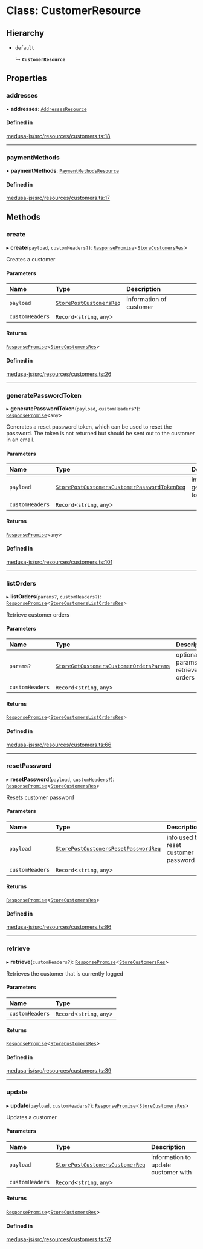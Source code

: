 # Class: CustomerResource

## Hierarchy

- `default`

  ↳ **`CustomerResource`**

## Properties

### addresses

• **addresses**: [`AddressesResource`](AddressesResource.md)

#### Defined in

[medusa-js/src/resources/customers.ts:18](https://github.com/cloudnepal/medusa/blob/546577a8/packages/medusa-js/src/resources/customers.ts#L18)

___

### paymentMethods

• **paymentMethods**: [`PaymentMethodsResource`](PaymentMethodsResource.md)

#### Defined in

[medusa-js/src/resources/customers.ts:17](https://github.com/cloudnepal/medusa/blob/546577a8/packages/medusa-js/src/resources/customers.ts#L17)

## Methods

### create

▸ **create**(`payload`, `customHeaders?`): [`ResponsePromise`](../modules/internal.md#responsepromise)<[`StoreCustomersRes`](../modules/internal.md#storecustomersres)\>

Creates a customer

#### Parameters

| Name | Type | Description |
| :------ | :------ | :------ |
| `payload` | [`StorePostCustomersReq`](internal-37.StorePostCustomersReq.md) | information of customer |
| `customHeaders` | `Record`<`string`, `any`\> |  |

#### Returns

[`ResponsePromise`](../modules/internal.md#responsepromise)<[`StoreCustomersRes`](../modules/internal.md#storecustomersres)\>

#### Defined in

[medusa-js/src/resources/customers.ts:26](https://github.com/cloudnepal/medusa/blob/546577a8/packages/medusa-js/src/resources/customers.ts#L26)

___

### generatePasswordToken

▸ **generatePasswordToken**(`payload`, `customHeaders?`): [`ResponsePromise`](../modules/internal.md#responsepromise)<`any`\>

Generates a reset password token, which can be used to reset the password.
The token is not returned but should be sent out to the customer in an email.

#### Parameters

| Name | Type | Description |
| :------ | :------ | :------ |
| `payload` | [`StorePostCustomersCustomerPasswordTokenReq`](internal-37.StorePostCustomersCustomerPasswordTokenReq.md) | info used to generate token |
| `customHeaders` | `Record`<`string`, `any`\> |  |

#### Returns

[`ResponsePromise`](../modules/internal.md#responsepromise)<`any`\>

#### Defined in

[medusa-js/src/resources/customers.ts:101](https://github.com/cloudnepal/medusa/blob/546577a8/packages/medusa-js/src/resources/customers.ts#L101)

___

### listOrders

▸ **listOrders**(`params?`, `customHeaders?`): [`ResponsePromise`](../modules/internal.md#responsepromise)<[`StoreCustomersListOrdersRes`](../modules/internal-37.md#storecustomerslistordersres)\>

Retrieve customer orders

#### Parameters

| Name | Type | Description |
| :------ | :------ | :------ |
| `params?` | [`StoreGetCustomersCustomerOrdersParams`](internal-37.StoreGetCustomersCustomerOrdersParams.md) | optional params to retrieve orders |
| `customHeaders` | `Record`<`string`, `any`\> |  |

#### Returns

[`ResponsePromise`](../modules/internal.md#responsepromise)<[`StoreCustomersListOrdersRes`](../modules/internal-37.md#storecustomerslistordersres)\>

#### Defined in

[medusa-js/src/resources/customers.ts:66](https://github.com/cloudnepal/medusa/blob/546577a8/packages/medusa-js/src/resources/customers.ts#L66)

___

### resetPassword

▸ **resetPassword**(`payload`, `customHeaders?`): [`ResponsePromise`](../modules/internal.md#responsepromise)<[`StoreCustomersRes`](../modules/internal.md#storecustomersres)\>

Resets customer password

#### Parameters

| Name | Type | Description |
| :------ | :------ | :------ |
| `payload` | [`StorePostCustomersResetPasswordReq`](internal-37.StorePostCustomersResetPasswordReq.md) | info used to reset customer password |
| `customHeaders` | `Record`<`string`, `any`\> |  |

#### Returns

[`ResponsePromise`](../modules/internal.md#responsepromise)<[`StoreCustomersRes`](../modules/internal.md#storecustomersres)\>

#### Defined in

[medusa-js/src/resources/customers.ts:86](https://github.com/cloudnepal/medusa/blob/546577a8/packages/medusa-js/src/resources/customers.ts#L86)

___

### retrieve

▸ **retrieve**(`customHeaders?`): [`ResponsePromise`](../modules/internal.md#responsepromise)<[`StoreCustomersRes`](../modules/internal.md#storecustomersres)\>

Retrieves the customer that is currently logged

#### Parameters

| Name | Type |
| :------ | :------ |
| `customHeaders` | `Record`<`string`, `any`\> |

#### Returns

[`ResponsePromise`](../modules/internal.md#responsepromise)<[`StoreCustomersRes`](../modules/internal.md#storecustomersres)\>

#### Defined in

[medusa-js/src/resources/customers.ts:39](https://github.com/cloudnepal/medusa/blob/546577a8/packages/medusa-js/src/resources/customers.ts#L39)

___

### update

▸ **update**(`payload`, `customHeaders?`): [`ResponsePromise`](../modules/internal.md#responsepromise)<[`StoreCustomersRes`](../modules/internal.md#storecustomersres)\>

Updates a customer

#### Parameters

| Name | Type | Description |
| :------ | :------ | :------ |
| `payload` | [`StorePostCustomersCustomerReq`](internal-37.StorePostCustomersCustomerReq.md) | information to update customer with |
| `customHeaders` | `Record`<`string`, `any`\> |  |

#### Returns

[`ResponsePromise`](../modules/internal.md#responsepromise)<[`StoreCustomersRes`](../modules/internal.md#storecustomersres)\>

#### Defined in

[medusa-js/src/resources/customers.ts:52](https://github.com/cloudnepal/medusa/blob/546577a8/packages/medusa-js/src/resources/customers.ts#L52)
